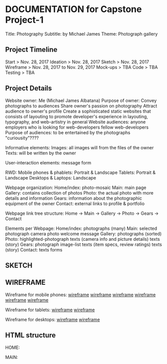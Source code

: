 # DOCUMENTATION for Capstone Project-1

Title: Photography
Subtitle: by Michael James
Theme: Photograph gallery

## Project Timeline

Start     > Nov. 28, 2017
Ideation  > Nov. 28, 2017
Sketch    > Nov. 28, 2017
Wireframe > Nov. 28, 2017 to Nov. 29, 2017
Mock-ups  > TBA
Code      > TBA
Testing   > TBA

## Project Details

Website owner:        Me (Michael James Albatana)
Purpose of owner:     Convey photographs to audiences
                      Share owner's passion on photography
                      Attract audience to owner's profile
                      Create a sophisticated static websites that consists of layouting to promote developer's experience in layouting, typography, and web-artistry in general
Website audiences:    anyone
                      employers who is looking for web-developers
                      fellow web-developers
Purpose of audiences: to be entertained by the photographs
                      "curiousity"????

Informative elements:
Images:         all images will from the files of the owner
Texts:          will be written by the owner

User-interaction elements:
message form

RWD:
Mobile phones & phablets: Portrait & Landscape
Tablets:                  Portrait & Landscape
Desktops & Laptops:       Landscape

Webpage organization:
Home/index:   photo-mosaic
Main:         main page
Gallery:      contains collection of photos
Photo:        the actual photo with more details and information
Gears:        information about the photographic equipment of the owner
Contact:      external links to profile & portfolio

Webpage link tree structure:
Home  ->  Main  ->  Gallery ->  Photo
                ->  Gears
                ->  Contact

Elements per Webpage:
Home/index:   photographs (many)
Main:         selected photograph
              camera photo
              welcome message
Gallery:      photographs (sorted)
Photo:        highlighted-photograph
              texts (camera info and picture details)
              texts (story)
Gears:        photograph
              image-list
              texts (item specs, review ratings)
              texts (story)
Contact:      texts
              forms

## SKETCH

## WIREFRAME

Wireframe for mobile phones:
[wireframe](https://github.com/mjtalbatana/b3nc-albatana-michaeljames/blob/master/csp1/docs/wireframe-mobile-p-home.png)
[wireframe](https://github.com/mjtalbatana/b3nc-albatana-michaeljames/blob/master/csp1/docs/wireframe-mobile-p-main.png)
[wireframe](https://github.com/mjtalbatana/b3nc-albatana-michaeljames/blob/master/csp1/docs/wireframe-mobile-p-gallery.png)
[wireframe](https://github.com/mjtalbatana/b3nc-albatana-michaeljames/blob/master/csp1/docs/wireframe-mobile-p-photo.png)
[wireframe](https://github.com/mjtalbatana/b3nc-albatana-michaeljames/blob/master/csp1/docs/wireframe-mobile-p-gears.png)
[wireframe](https://github.com/mjtalbatana/b3nc-albatana-michaeljames/blob/master/csp1/docs/wireframe-mobile-p-contact.png)

Wireframe for tablets:
[wireframe](link)
[wireframe](link)

Wireframe for desktops:
[wireframe](link)
[wireframe](link)

## HTML structure

HOME:

MAIN:
